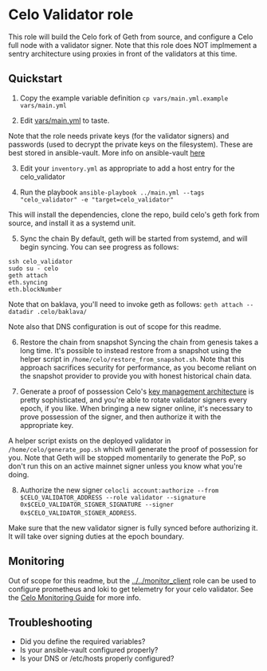 # Celo Validator role
This role will build the Celo fork of Geth from source, and configure a Celo full node with a validator signer.  Note that this role does NOT implmement a sentry architecture using proxies in front of the validators at this time.

## Quickstart
1. Copy the example variable definition
`cp vars/main.yml.example vars/main.yml`

2. Edit [vars/main.yml](vars/main.yml) to taste.

Note that the role needs private keys (for the validator signers) and passwords (used to decrypt the private keys on the filesystem). These are best stored in ansible-vault.  More info on ansible-vault [here](https://docs.ansible.com/ansible/latest/cli/ansible-vault.html)

3. Edit your `inventory.yml` as appropriate to add a host entry for the celo_validator

4. Run the playbook
`ansible-playbook ../main.yml --tags "celo_validator" -e "target=celo_validator"`

This will install the dependencies, clone the repo, build celo's geth fork from source, and install it as a systemd unit.

5. Sync the chain
By default, geth will be started from systemd, and will begin syncing. You can see progress as follows:
```
ssh celo_validator
sudo su - celo
geth attach
eth.syncing
eth.blockNumber
```

Note that on baklava, you'll need to invoke geth as follows:
`geth attach --datadir .celo/baklava/`

Note also that DNS configuration is out of scope for this readme.

6. Restore the chain from snapshot
Syncing the chain from genesis takes a long time. It's possible to instead restore from a snapshot using the helper script in `/home/celo/restore_from_snapshot.sh`.  Note that this approach sacrifices security for performance, as you become reliant on the snapshot provider to provide you with honest historical chain data.

7. Generate a proof of possession
Celo's [key management architecture](https://docs.celo.org/validator/key-management/summary) is pretty sophisticated, and you're able to rotate validator signers every epoch, if you like. When bringing a new signer online, it's necessary to prove possession of the signer, and then authorize it with the appropriate key.

A helper script exists on the deployed validator in `/home/celo/generate_pop.sh` which will generate the proof of possession for you.  Note that Geth will be stopped momentarily to generate the PoP, so don't run this on an active mainnet signer unless you know what you're doing.

8. Authorize the new signer
`celocli account:authorize --from $CELO_VALIDATOR_ADDRESS --role validator --signature 0x$CELO_VALIDATOR_SIGNER_SIGNATURE --signer 0x$CELO_VALIDATOR_SIGNER_ADDRESS`.

Make sure that the new validator signer is fully synced before authorizing it.  It will take over signing duties at the epoch boundary.

## Monitoring
Out of scope for this readme, but the [../../monitor_client](monitor_client) role can be used to configure prometheus and loki to get telemetry for your celo validator.  See the [Celo Monitoring Guide](https://docs.celo.org/validator/monitoring) for more info.

## Troubleshooting
* Did you define the required variables?
* Is your ansible-vault configured properly?
* Is your DNS or /etc/hosts properly configured?

